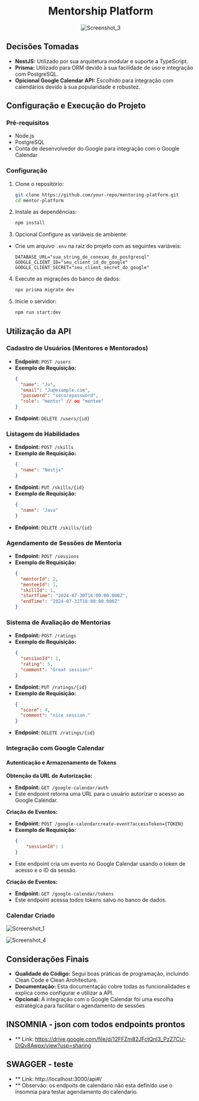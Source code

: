 <div align="center">
    
# Mentorship Platform

![Screenshot_3](https://github.com/user-attachments/assets/873c3566-2212-46da-98aa-46c444a29314)

</div>

## Decisões Tomadas
- **NestJS:** Utilizado por sua arquitetura modular e suporte a TypeScript.
- **Prisma:** Utilizado para ORM devido à sua facilidade de uso e integração com PostgreSQL.
- **Opicional Google Calendar API:** Escolhido para integração com calendários devido à sua popularidade e robustez.

## Configuração e Execução do Projeto

### Pré-requisitos
- Node.js
- PostgreSQL
- Conta de desenvolvedor do Google para integração com o Google Calendar

### Configuração
1. Clone o repositório:
    ```sh
    git clone https://github.com/your-repo/mentoring-platform.git
    cd mentor-platform
    ```

2. Instale as dependências:
    ```sh
    npm install
    ```

3. Opcional Configure as variáveis de ambiente:
- Crie um arquivo `.env` na raiz do projeto com as seguintes variáveis:
    ```
    DATABASE_URL="sua_string_de_conexao_do_postgresql"
    GOOGLE_CLIENT_ID="seu_client_id_do_google"
    GOOGLE_CLIENT_SECRET="seu_client_secret_do_google"
    ```

4. Execute as migrações do banco de dados:
    ```sh
    npx prisma migrate dev
    ```

5. Inicie o servidor:
    ```sh
    npm run start:dev
    ```

## Utilização da API

### Cadastro de Usuários (Mentores e Mentorados)
- **Endpoint:** `POST /users`
- **Exemplo de Requisição:**
    ```json
    {
      "name": "Ju",
      "email": "Ju@example.com",
      "password": "securepassword",
      "role": "mentor" // ou "mentee"
    }
    ```
- **Endpoint:** `DELETE /users/{id}`

### Listagem de Habilidades
- **Endpoint:** `POST /skills`
- **Exemplo de Requisição:**
    ```json
    {
      "name": "Nestjs"
    }
    ```
- **Endpoint:** `PUT /skills/{id}`
- **Exemplo de Requisição:**
    ```json
    {
      "name": "Java"
    }
    ```
- **Endpoint:** `DELETE /skills/{id}`

### Agendamento de Sessões de Mentoria
- **Endpoint:** `POST /sessions`
- **Exemplo de Requisição:**
    ```json
    {
      "mentorId": 2,
      "menteeId": 1,
      "skillId": 1,
      "startTime": "2024-07-30T16:00:00.000Z",
      "endTime": "2024-07-31T18:00:00.000Z"
    }
    ```

### Sistema de Avaliação de Mentorias
- **Endpoint:** `POST /ratings`
- **Exemplo de Requisição:**
    ```json
    {
      "sessionId": 1,
      "rating": 5,
      "comment": "Great session!"
    }
    ```
- **Endpoint:** `PUT /ratings/{id}`
- **Exemplo de Requisição:**
    ```json
    {
      "score": 4,
      "comment": "nice session."
    }
    ```
- **Endpoint:** `DELETE /ratings/{id}`
  
### Integração com Google Calendar

#### Autenticação e Armazenamento de Tokens
**Obtenção da URL de Autorização:**
- **Endpoint:** `GET /google-calendar/auth`
- Este endpoint retorna uma URL para o usuário autorizar o acesso ao Google Calendar.

**Criação de Eventos:**
- **Endpoint:** `POST /google-calendarcreate-event?accessToken={TOKEN}`
- **Exemplo de Requisição:**
     ```json
     {
         "sessionId": 1
     }
     ```
- Este endpoint cria um evento no Google Calendar usando o token de acesso e o ID da sessão.

**Criação de Eventos:**
- **Endpoint:** `GET /google-calendar/tokens`
- Este endpoint acessa todos tokens salvo no banco de dados.

### Calendar Criado
![Screenshot_1](https://github.com/user-attachments/assets/d19541db-d64e-4cc7-a086-87a0a67279ed)

![Screenshot_4](https://github.com/user-attachments/assets/4d74dbdd-f390-43ec-80fa-fcebd3000e43)
</br>

## Considerações Finais
- **Qualidade do Código:** Segui boas práticas de programação, incluindo Clean Code e Clean Architecture.
- **Documentação:** Esta documentação cobre todas as funcionalidades e explica como configurar e utilizar a API.
- **Opcional:** A integração com o Google Calendar foi uma escolha estratégica para facilitar o agendamento de sessões

## INSOMNIA - json com todos endpoints prontos
- ** Link: https://drive.google.com/file/d/12FFZm82JFctQnI3_PzZ7CU-DiQv8Awpx/view?usp=sharing

## SWAGGER - teste
- ** Link: http://localhost:3000/api#/
- ** Observão: os endpoits de calendario não esta definido use o insomnia para testar agendamento do calendario.

